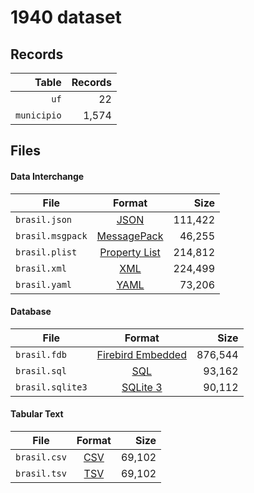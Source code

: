 # 1940 dataset

## Records

|       Table | Records |
| -----------:| -------:|
|        `uf` |      22 |
| `municipio` |   1,574 |

## Files

#### Data Interchange

| File             | Format                                                       |      Size |
| ---------------- |:------------------------------------------------------------:| ---------:|
| `brasil.json`    | [JSON](https://en.wikipedia.org/wiki/JSON)                   |   111,422 |
| `brasil.msgpack` | [MessagePack](https://en.wikipedia.org/wiki/MessagePack)     |    46,255 |
| `brasil.plist`   | [Property List](https://en.wikipedia.org/wiki/Property_list) |   214,812 |
| `brasil.xml`     | [XML](https://en.wikipedia.org/wiki/XML)                     |   224,499 |
| `brasil.yaml`    | [YAML](https://en.wikipedia.org/wiki/YAML)                   |    73,206 |

#### Database

| File             | Format                                                                                 |      Size |
| ---------------- |:--------------------------------------------------------------------------------------:| ---------:|
| `brasil.fdb`     | [Firebird Embedded](https://en.wikipedia.org/wiki/Embedded_database#Firebird_Embedded) |   876,544 |
| `brasil.sql`     | [SQL](https://en.wikipedia.org/wiki/SQL)                                               |    93,162 |
| `brasil.sqlite3` | [SQLite 3](https://en.wikipedia.org/wiki/SQLite)                                       |    90,112 |

#### Tabular Text

| File         | Format                                                      |      Size |
| ------------ |:-----------------------------------------------------------:| ---------:|
| `brasil.csv` | [CSV](https://en.wikipedia.org/wiki/Comma-separated_values) |    69,102 |
| `brasil.tsv` | [TSV](https://en.wikipedia.org/wiki/Tab-separated_values)   |    69,102 |
